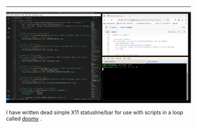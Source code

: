 
---

![](img/file/doomy/doomy.png)

I have written dead simple X11 statusline/bar for use with scripts in a loop called [doomy](https://github.com/su8/doomy) .